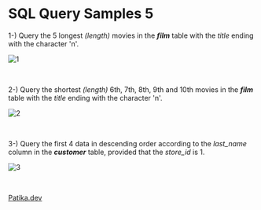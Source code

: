 # SQL Query Samples 5
1-) Query the 5 longest *(length)* movies in the ***film*** table with the *title* ending with the character 'n'.

![1](https://user-images.githubusercontent.com/118667545/235908795-49fa90a4-0cd7-4b9c-8e0b-90862af5ec99.jpg)

</br>

2-) Query the shortest *(length)* 6th, 7th, 8th, 9th and 10th movies in the ***film*** table with the *title* ending with the character 'n'.

![2](https://user-images.githubusercontent.com/118667545/235909404-c8ed006d-7f90-4c3d-b462-7906db68b95f.jpg)

</br>

3-) Query the first 4 data in descending order according to the *last_name* column in the ***customer*** table, provided that the *store_id* is 1.

![3](https://user-images.githubusercontent.com/118667545/235910068-e01279b4-c432-41aa-b0ad-8804ff62563b.jpg)

</br>

[Patika.dev](https://app.patika.dev/)
